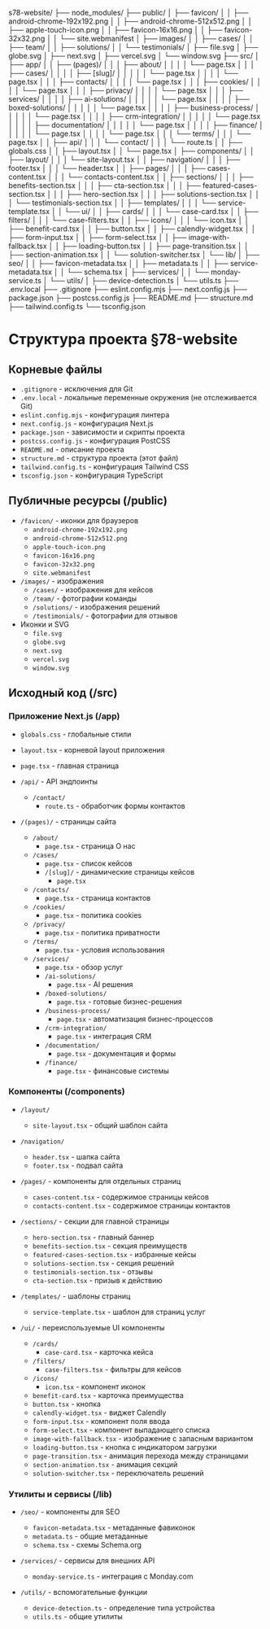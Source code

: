 s78-website/
├── node_modules/
├── public/
│   ├── favicon/
│   │   ├── android-chrome-192x192.png
│   │   ├── android-chrome-512x512.png
│   │   ├── apple-touch-icon.png
│   │   ├── favicon-16x16.png
│   │   ├── favicon-32x32.png
│   │   └── site.webmanifest
│   ├── images/
│   │   ├── cases/
│   │   ├── team/
│   │   ├── solutions/
│   │   └── testimonials/
│   ├── file.svg
│   ├── globe.svg
│   ├── next.svg
│   ├── vercel.svg
│   └── window.svg
├── src/
│   ├── app/
│   │   ├── (pages)/
│   │   │   ├── about/
│   │   │   │   └── page.tsx
│   │   │   ├── cases/
│   │   │   │   ├── [slug]/
│   │   │   │   │   └── page.tsx
│   │   │   │   └── page.tsx
│   │   │   ├── contacts/
│   │   │   │   └── page.tsx
│   │   │   ├── cookies/
│   │   │   │   └── page.tsx
│   │   │   ├── privacy/
│   │   │   │   └── page.tsx
│   │   │   ├── services/
│   │   │   │   ├── ai-solutions/
│   │   │   │   │   └── page.tsx
│   │   │   │   ├── boxed-solutions/
│   │   │   │   │   └── page.tsx
│   │   │   │   ├── business-process/
│   │   │   │   │   └── page.tsx
│   │   │   │   ├── crm-integration/
│   │   │   │   │   └── page.tsx
│   │   │   │   ├── documentation/
│   │   │   │   │   └── page.tsx
│   │   │   │   ├── finance/
│   │   │   │   │   └── page.tsx
│   │   │   │   └── page.tsx
│   │   │   └── terms/
│   │   │       └── page.tsx
│   │   ├── api/
│   │   │   └── contact/
│   │   │       └── route.ts
│   │   ├── globals.css
│   │   ├── layout.tsx
│   │   └── page.tsx
│   ├── components/
│   │   ├── layout/
│   │   │   └── site-layout.tsx
│   │   ├── navigation/
│   │   │   ├── footer.tsx
│   │   │   └── header.tsx
│   │   ├── pages/
│   │   │   ├── cases-content.tsx
│   │   │   └── contacts-content.tsx
│   │   ├── sections/
│   │   │   ├── benefits-section.tsx
│   │   │   ├── cta-section.tsx
│   │   │   ├── featured-cases-section.tsx
│   │   │   ├── hero-section.tsx
│   │   │   ├── solutions-section.tsx
│   │   │   └── testimonials-section.tsx
│   │   ├── templates/
│   │   │   └── service-template.tsx
│   │   └── ui/
│   │       ├── cards/
│   │       │   └── case-card.tsx
│   │       ├── filters/
│   │       │   └── case-filters.tsx
│   │       ├── icons/
│   │       │   └── icon.tsx
│   │       ├── benefit-card.tsx
│   │       ├── button.tsx
│   │       ├── calendly-widget.tsx
│   │       ├── form-input.tsx
│   │       ├── form-select.tsx
│   │       ├── image-with-fallback.tsx
│   │       ├── loading-button.tsx
│   │       ├── page-transition.tsx
│   │       ├── section-animation.tsx
│   │       └── solution-switcher.tsx
│   └── lib/
│       ├── seo/
│       │   ├── favicon-metadata.tsx
│       │   ├── metadata.ts
│       │   ├── service-metadata.tsx
│       │   └── schema.tsx
│       ├── services/
│       │   └── monday-service.ts
│       └── utils/
│           ├── device-detection.ts
│           └── utils.ts
├── .env.local
├── .gitignore
├── eslint.config.mjs
├── next.config.js
├── package.json
├── postcss.config.js
├── README.md
├── structure.md
├── tailwind.config.ts
└── tsconfig.json


# Структура проекта §78-website

## Корневые файлы
- `.gitignore` - исключения для Git
- `.env.local` - локальные переменные окружения (не отслеживается Git)
- `eslint.config.mjs` - конфигурация линтера
- `next.config.js` - конфигурация Next.js
- `package.json` - зависимости и скрипты проекта
- `postcss.config.js` - конфигурация PostCSS
- `README.md` - описание проекта
- `structure.md` - структура проекта (этот файл)
- `tailwind.config.ts` - конфигурация Tailwind CSS
- `tsconfig.json` - конфигурация TypeScript

## Публичные ресурсы (/public)
- `/favicon/` - иконки для браузеров
  - `android-chrome-192x192.png`
  - `android-chrome-512x512.png`
  - `apple-touch-icon.png`
  - `favicon-16x16.png` 
  - `favicon-32x32.png`
  - `site.webmanifest`
- `/images/` - изображения
  - `/cases/` - изображения для кейсов
  - `/team/` - фотографии команды
  - `/solutions/` - изображения решений
  - `/testimonials/` - фотографии для отзывов
- Иконки и SVG
  - `file.svg`
  - `globe.svg`
  - `next.svg`
  - `vercel.svg`
  - `window.svg`

## Исходный код (/src)

### Приложение Next.js (/app)
- `globals.css` - глобальные стили
- `layout.tsx` - корневой layout приложения
- `page.tsx` - главная страница

- `/api/` - API эндпоинты
  - `/contact/`
    - `route.ts` - обработчик формы контактов

- `/(pages)/` - страницы сайта
  - `/about/`
    - `page.tsx` - страница О нас
  - `/cases/`
    - `page.tsx` - список кейсов
    - `/[slug]/` - динамические страницы кейсов
      - `page.tsx`
  - `/contacts/`
    - `page.tsx` - страница контактов
  - `/cookies/`
    - `page.tsx` - политика cookies
  - `/privacy/`
    - `page.tsx` - политика приватности
  - `/terms/`
    - `page.tsx` - условия использования
  - `/services/`
    - `page.tsx` - обзор услуг
    - `/ai-solutions/`
      - `page.tsx` - AI решения
    - `/boxed-solutions/`
      - `page.tsx` - готовые бизнес-решения
    - `/business-process/`
      - `page.tsx` - автоматизация бизнес-процессов
    - `/crm-integration/`
      - `page.tsx` - интеграция CRM
    - `/documentation/`
      - `page.tsx` - документация и формы
    - `/finance/`
      - `page.tsx` - финансовые системы

### Компоненты (/components)
- `/layout/`
  - `site-layout.tsx` - общий шаблон сайта

- `/navigation/`
  - `header.tsx` - шапка сайта
  - `footer.tsx` - подвал сайта

- `/pages/` - компоненты для отдельных страниц
  - `cases-content.tsx` - содержимое страницы кейсов
  - `contacts-content.tsx` - содержимое страницы контактов

- `/sections/` - секции для главной страницы
  - `hero-section.tsx` - главный баннер
  - `benefits-section.tsx` - секция преимуществ
  - `featured-cases-section.tsx` - избранные кейсы
  - `solutions-section.tsx` - секция решений
  - `testimonials-section.tsx` - отзывы
  - `cta-section.tsx` - призыв к действию

- `/templates/` - шаблоны страниц
  - `service-template.tsx` - шаблон для страниц услуг

- `/ui/` - переиспользуемые UI компоненты
  - `/cards/`
    - `case-card.tsx` - карточка кейса
  - `/filters/`
    - `case-filters.tsx` - фильтры для кейсов
  - `/icons/`
    - `icon.tsx` - компонент иконок
  - `benefit-card.tsx` - карточка преимущества
  - `button.tsx` - кнопка
  - `calendly-widget.tsx` - виджет Calendly
  - `form-input.tsx` - компонент поля ввода
  - `form-select.tsx` - компонент выпадающего списка
  - `image-with-fallback.tsx` - изображение с запасным вариантом
  - `loading-button.tsx` - кнопка с индикатором загрузки
  - `page-transition.tsx` - анимация перехода между страницами
  - `section-animation.tsx` - анимация секций
  - `solution-switcher.tsx` - переключатель решений

### Утилиты и сервисы (/lib)
- `/seo/` - компоненты для SEO
  - `favicon-metadata.tsx` - метаданные фавиконок
  - `metadata.ts` - общие метаданные
  - `schema.tsx` - схемы Schema.org

- `/services/` - сервисы для внешних API
  - `monday-service.ts` - интеграция с Monday.com

- `/utils/` - вспомогательные функции
  - `device-detection.ts` - определение типа устройства
  - `utils.ts` - общие утилиты
